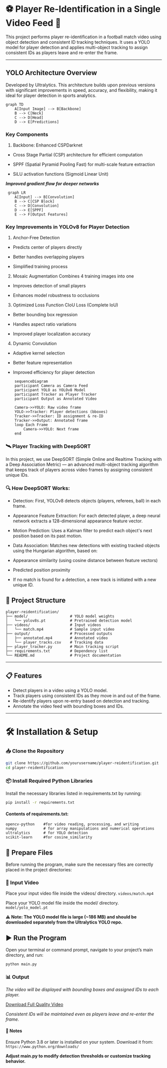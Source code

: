 # ⚽ Player Re-Identification in a Single Video Feed 🎥

This project performs player re-identification in a football match video using object detection and consistent ID tracking techniques. It uses a YOLO model for player detection and applies multi-object tracking to assign consistent IDs as players leave and re-enter the frame.

---
## YOLO Architecture Overview
Developed by Ultralytics. This architecture builds upon previous versions with significant improvements in speed, accuracy, and flexibility, making it ideal for player detection in sports analytics.
```mermaid
graph TD
    A[Input Image] --> B[Backbone]
    B --> C[Neck]
    C --> D[Head]
    D --> E[Predictions]
```
### Key Components
1. Backbone: Enhanced CSPDarknet
- Cross Stage Partial (CSP) architecture for efficient computation

- SPPF (Spatial Pyramid Pooling Fast) for multi-scale feature extraction

- SiLU activation functions (Sigmoid Linear Unit)

***Improved gradient flow for deeper networks***
```mermaid
 graph LR
    A[Input] --> B[Convolution]
    B --> C[CSP Block]
    C --> D[Convolution]
    D --> E[SPPF]
    E --> F[Output Features]
```
### Key Improvements in YOLOv8 for Player Detection
1. Anchor-Free Detection
- Predicts center of players directly

- Better handles overlapping players

- Simplified training process

2. Mosaic Augmentation
Combines 4 training images into one

- Improves detection of small players

- Enhances model robustness to occlusions

3. Optimized Loss Function
CIoU Loss (Complete IoU)

- Better bounding box regression

- Handles aspect ratio variations

- Improved player localization accuracy

4. Dynamic Convolution
- Adaptive kernel selection

- Better feature representation

- Improved efficiency for player detection
```mermaid
    sequenceDiagram
    participant Camera as Camera Feed
    participant YOLO as YOLOv8 Model
    participant Tracker as Player Tracker
    participant Output as Annotated Video
    
    Camera->>YOLO: Raw video frame
    YOLO->>Tracker: Player detections (bboxes)
    Tracker->>Tracker: ID assignment & re-ID
    Tracker->>Output: Annotated frame
    loop Each Frame
        Camera->>YOLO: Next frame
    end
```
### 🛰️ Player Tracking with DeepSORT
In this project, we use DeepSORT (Simple Online and Realtime Tracking with a Deep Association Metric) — an advanced multi-object tracking algorithm that keeps track of players across video frames by assigning consistent unique IDs.

### 🔍 How DeepSORT Works:
- Detection: First, YOLOv8 detects objects (players, referees, ball) in each frame.

- Appearance Feature Extraction: For each detected player, a deep neural network extracts a 128-dimensional appearance feature vector.

- Motion Prediction: Uses a Kalman filter to predict each object's next position based on its past motion.

- Data Association: Matches new detections with existing tracked objects using the Hungarian algorithm, based on:

- Appearance similarity (using cosine distance between feature vectors)

- Predicted position proximity

- If no match is found for a detection, a new track is initiated with a new unique ID.


## 📂 Project Structure
```
player-reidentification/
├── model/                   # YOLO model weights
│   └── yolov8s.pt           # Pretrained detection model
├── videos/                  # Input videos
│   └── match.mp4            # Sample input video
├── output/                  # Processed outputs
│   ├── annotated.mp4        # Annotated video
│   └── player_tracks.csv    # Tracking data
├── player_tracker.py        # Main tracking script
├── requirements.txt         # Dependency list
└── README.md                # Project documentation
```
---

## 📋 Features

- Detect players in a video using a YOLO model.
- Track players using consistent IDs as they move in and out of the frame.
- Re-identify players upon re-entry based on detection and tracking.
- Annotate the video feed with bounding boxes and IDs.

---

# 🛠️ Installation & Setup

### 📥 Clone the Repository

```bash
git clone https://github.com/yourusername/player-reidentification.git
cd player-reidentification
```
### 📦 Install Required Python Libraries
Install the necessary libraries listed in requirements.txt by running:
```bash
pip install -r requirements.txt
```
#### Contents of requirements.txt:
```torch
opencv-python    #for video reading, processing, and writing
numpy            # for array manipulations and numerical operations
ultralytics      # for YOLO detection
scikit-learn     #for cosine_similarity 
```
## 📁 Prepare Files
Before running the program, make sure the necessary files are correctly placed in the project directories:

### 🎥 Input Video

Place your input video file inside the videos/ directory.
``
videos/match.mp4
``

Place your YOLO model file inside the model/ directory.
``
model/yolo_model.pt
``

**⚠️ Note: The YOLO model file is large (~186 MB) and should be downloaded separately from the Ultralytics YOLO repo.**

## ▶️ Run the Program
Open your terminal or command prompt, navigate to your project’s main directory, and run:
```
python main.py
```
### 📊 Output
*The video will be displayed with bounding boxes and assigned IDs to each player.*

[Download Full Quality Video](output/annotated.mp4)

*Consistent IDs will be maintained even as players leave and re-enter the frame.*

#### 📌 Notes
Ensure Python 3.8 or later is installed on your system. Download it from: ``https://www.python.org/downloads/``

**Adjust main.py to modify detection thresholds or customize tracking behavior.**
